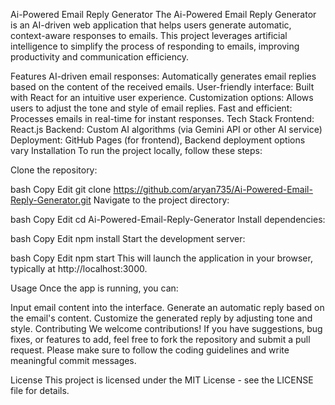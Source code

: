 Ai-Powered Email Reply Generator
The Ai-Powered Email Reply Generator is an AI-driven web application that helps users generate automatic, context-aware responses to emails. This project leverages artificial intelligence to simplify the process of responding to emails, improving productivity and communication efficiency.

Features
AI-driven email responses: Automatically generates email replies based on the content of the received emails.
User-friendly interface: Built with React for an intuitive user experience.
Customization options: Allows users to adjust the tone and style of email replies.
Fast and efficient: Processes emails in real-time for instant responses.
Tech Stack
Frontend: React.js
Backend: Custom AI algorithms (via Gemini API or other AI service)
Deployment: GitHub Pages (for frontend), Backend deployment options vary
Installation
To run the project locally, follow these steps:

Clone the repository:

bash
Copy
Edit
git clone https://github.com/aryan735/Ai-Powered-Email-Reply-Generator.git
Navigate to the project directory:

bash
Copy
Edit
cd Ai-Powered-Email-Reply-Generator
Install dependencies:

bash
Copy
Edit
npm install
Start the development server:

bash
Copy
Edit
npm start
This will launch the application in your browser, typically at http://localhost:3000.

Usage
Once the app is running, you can:

Input email content into the interface.
Generate an automatic reply based on the email's content.
Customize the generated reply by adjusting tone and style.
Contributing
We welcome contributions! If you have suggestions, bug fixes, or features to add, feel free to fork the repository and submit a pull request. Please make sure to follow the coding guidelines and write meaningful commit messages.

License
This project is licensed under the MIT License - see the LICENSE file for details.
